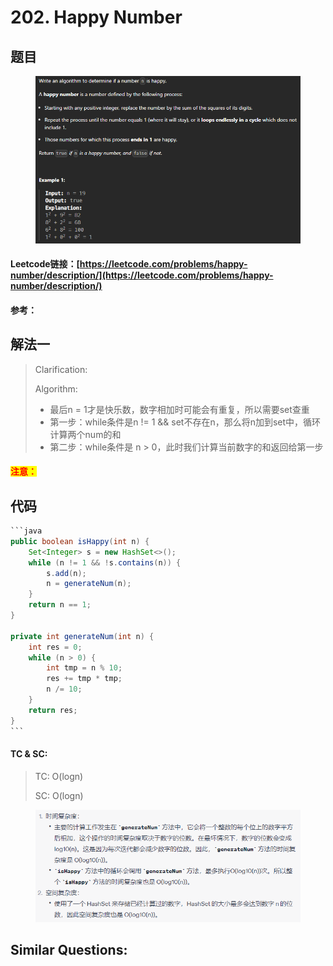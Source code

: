 # 202. Happy Number

## 题目

<figure><img src="../../.gitbook/assets/image (1) (1) (1) (1) (1) (1) (1) (1) (1) (1) (1) (1) (1) (1) (1) (1) (1) (1) (1) (1) (1) (1) (1).png" alt=""><figcaption></figcaption></figure>

#### Leetcode链接：[https://leetcode.com/problems/happy-number/description/](https://leetcode.com/problems/happy-number/description/)

#### 参考：

## 解法一

> Clarification:&#x20;
>
> Algorithm:&#x20;
>
> * 最后n = 1才是快乐数，数字相加时可能会有重复，所以需要set查重
> * 第一步：while条件是n != 1 && set不存在n，那么将n加到set中，循环计算两个num的和
> * 第二步：while条件是 n > 0，此时我们计算当前数字的和返回给第一步

#### <mark style="color:red;">注意：</mark>

## 代码

````java
```java
public boolean isHappy(int n) {
    Set<Integer> s = new HashSet<>();
    while (n != 1 && !s.contains(n)) {
        s.add(n);
        n = generateNum(n);
    }
    return n == 1;
}

private int generateNum(int n) {
    int res = 0;
    while (n > 0) {
        int tmp = n % 10;
        res += tmp * tmp;
        n /= 10;
    }
    return res;
}
```
````

#### TC & SC:&#x20;

> TC: O(logn)
>
> SC: O(logn)

<figure><img src="../../.gitbook/assets/image (2) (1) (1) (1) (1) (1) (1) (1) (1) (1) (1) (1) (1) (1).png" alt=""><figcaption></figcaption></figure>

## **Similar Questions:**&#x20;
